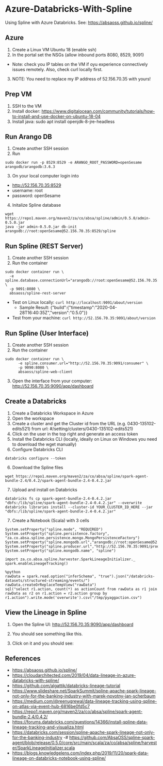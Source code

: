 # Azure-Databricks-With-Spline
Using Spline with Azure Databricks.  See: https://absaoss.github.io/spline/


## Azure
1. Create a Linux VM Ubuntu 18 (enable ssh)
2. In the portal set the NSGs (allow inbound ports 8080, 8529, 9091)
  - Note: check you IP tables on the VM if oyu experience connectively issues remotely.  Also, check curl locally first.
3. NOTE: You need to replace my IP address of 52.156.70.35 with yours!

## Prep VM
1. SSH to the VM
2. Install docker: https://www.digitalocean.com/community/tutorials/how-to-install-and-use-docker-on-ubuntu-18-04
3. Install java: sudo apt install openjdk-8-jre-headless

## Run Arango DB
1. Create another SSH session
2. Run
```
sudo docker run -p 8529:8529 -e ARANGO_ROOT_PASSWORD=openSesame arangodb/arangodb:3.6.3
```
3. On your local computer login into 
  - http://52.156.70.35:8529
  - username: root
  - password: openSesame

4. Initalize Spline database
```
wget https://repo1.maven.org/maven2/za/co/absa/spline/admin/0.5.0/admin-0.5.0.jar
java -jar admin-0.5.0.jar db-init arangodb://root:openSesame@52.156.70.35:8529/spline
```

## Run Spline (REST Server)
1. Create another SSH session
2. Run the container
```
sudo docker container run \
  -e spline.database.connectionUrl="arangodb://root:openSesame@52.156.70.35:8529/spline" \
  -p 9091:8080 \
  absaoss/spline-rest-server
```
- Test on Linux locally: ```curl http://localhost:9091/about/version```
   - Sample Result: {"build":{"timestamp":"2020-04-28T16:40:35Z","version":"0.5.0"}}
- Test from your machine: ```curl http://52.156.70.35:9091/about/version```


## Run Spline (User Interface)
1. Create another SSH session
2. Run the container
```
sudo docker container run \
      -e spline.consumer.url="http://52.156.70.35:9091/consumer" \
      -p 9090:8080 \
      absaoss/spline-web-client
```
3. Open the interface from your computer: http://52.156.70.35:9090/app/dashboard


## Create a Databricks 
1. Create a Databricks Workspace in Azure
2. Open the workspace
3. Create a cluster and get the Cluster id from the URL (e.g. 0430-135102-edits521) from url: #/setting/clusters/0430-135102-edits521)
4. Click on the user in the top right and generate an access token
3. Install the Databricks CLI (locally, ideally on Linux on Windows you need to download the wget manually)
5. Configure Databricks CLI
```
databricks configure --token
```
6. Download the Spline files
```
wget https://repo1.maven.org/maven2/za/co/absa/spline/spark-agent-bundle-2.4/0.4.2/spark-agent-bundle-2.4-0.4.2.jar
```
7. Upload and install on Databricks
```
databricks fs cp spark-agent-bundle-2.4-0.4.2.jar "dbfs:/lib/spline/spark-agent-bundle-2.4-0.4.2.jar" --overwrite
databricks libraries install --cluster-id YOUR_CLUSTER_ID_HERE --jar "dbfs:/lib/spline/spark-agent-bundle-2.4-0.4.2.jar"
```
7. Create a Notebook (Scala) with 3 cells
```
System.setProperty("spline.mode", "REQUIRED")
System.setProperty("spline.persistence.factory", "za.co.absa.spline.persistence.mongo.MongoPersistenceFactory")
System.setProperty("spline.mongodb.url","arangodb://root:openSesame@52.156.70.35:8529/spline")
System.setProperty("spline.producer.url","http://52.156.70.35:9091/producer")
System.setProperty("spline.mongodb.name", "spline")
```

```
import za.co.absa.spline.harvester.SparkLineageInitializer._
spark.enableLineageTracking()
```

```
%python
rawData = spark.read.option("inferSchema", "true").json("/databricks-datasets/structured-streaming/events/")
rawData.createOrReplaceTempView("rawData")
sql("select r1.action, count(*) as actionCount from rawData as r1 join rawData as r2 on r1.action = r2.action group by r1.action").write.mode('overwrite').csv("/tmp/pyaggaction.csv")
```


## View the Lineage in Spline
1. Open the Spline UI:  http://52.156.70.35:9090/app/dashboard
2. You should see something like this.

3. Click on it and you should see:


## References
- https://absaoss.github.io/spline/
- https://cloudarchitected.com/2019/04/data-lineage-in-azure-databricks-with-spline/
-  https://github.com/algattik/databricks-lineage-tutorial
- https://www.slideshare.net/SparkSummit/spline-apache-spark-lineage-not-only-for-the-banking-industry-with-marek-novotny-jan-scherbaum
- https://medium.com/@reenugrewal/data-lineage-tracking-using-spline-on-atlas-via-event-hub-6816be0fd5c7
- https://repo1.maven.org/maven2/za/co/absa/spline/spark-agent-bundle-2.4/0.4.2/
- https://forums.databricks.com/questions/14366/install-spline-data-lineage-tracking-and-visualiza.html
- https://databricks.com/session/spline-apache-spark-lineage-not-only-for-the-banking-industry
-# https://github.com/AbsaOSS/spline-spark-agent/blob/release/0.5.0/core/src/main/scala/za/co/absa/spline/harvester/SparkLineageInitializer.scala
- https://blogs.knowledgelens.com/index.php/2019/11/20/spark-data-lineage-on-databricks-notebook-using-spline/